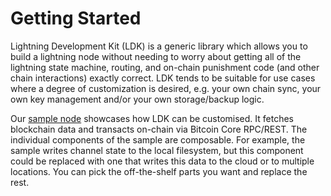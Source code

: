 # Getting Started

Lightning Development Kit (LDK) is a generic library which allows you to build a lightning node without needing to worry about getting all of the lightning state machine, routing, and on-chain punishment code (and other chain interactions) exactly correct. LDK tends to be suitable for use cases where a degree of customization is desired, e.g. your own chain sync, your own key management and/or your own storage/backup logic.

Our [sample node](https://github.com/lightningdevkit/ldk-sample) showcases how LDK can be customised. It fetches blockchain data and transacts on-chain via Bitcoin Core RPC/REST. The individual components of the sample are composable. For example, the sample writes channel state to the local filesystem, but this component could be replaced with one that writes this data to the cloud or to multiple locations. You can pick the off-the-shelf parts you want and replace the rest.